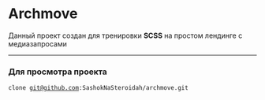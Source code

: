 # Archmove

<p>Данный проект создан для тренировки <b>SCSS</b> на простом лендинге с медиазапросами</p>


---
### Для просмотра проекта

<code>clone git@github.com:SashokNaSteroidah/archmove.git </code>